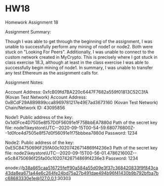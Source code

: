 # HW18
Homework Assignment 18

Assignment Summary:

Though I was able to get through the beginning of the assignment, I was unable to successfully perform any mining of node1 or node2. Both were stuck on "Looking For Peers". Additionally, I was unable to connect to the custom network created in MyCrypto. This is precisely where I got stuck in class exercise 18.3, although at least in the class exercise I was able to successfully begin mining of node1. In summary, I was unable to transfer any test Ethereum as the assignment calls for.

Assignment Notes:

Account Address: 0xfcB09fd7BA220c6447F7682a559f01813C52C3fA (Kovan Test Network)
Account Address: 0xBCdF29A8B9899cca8969781217e49E7ad3673160 (Kovan Test Network)
Chain/Network ID: 43095856

Node1:
Public address of the key:   0x1d0Fce4D7505e8f57D0F56091e1F75BbbEA7880d
Path of the secret key file: node1\keystore\UTC--2020-09-15T00-54-59.680776800Z--1d0fce4d7505e8f57d0f56091e1f75bbbea7880d
Password: 1234

Node2:
Public address of the key:   0xE5C84750696F25fA00c10207426714869f4236e3
Path of the secret key file: node2\keystore\UTC--2020-09-15T00-56-01.478621600Z--e5c84750696f25fa00c10207426714869f4236e3
Password: 1234

enode://b38a665caa516725feff90a584a55d09e3f37c368420833f9f843ca43da8ea671a44e6c264fe24bd75a27b491dae494b96f41430b9b792bfba7bc68683330e1e@127.0.0.1:30303

